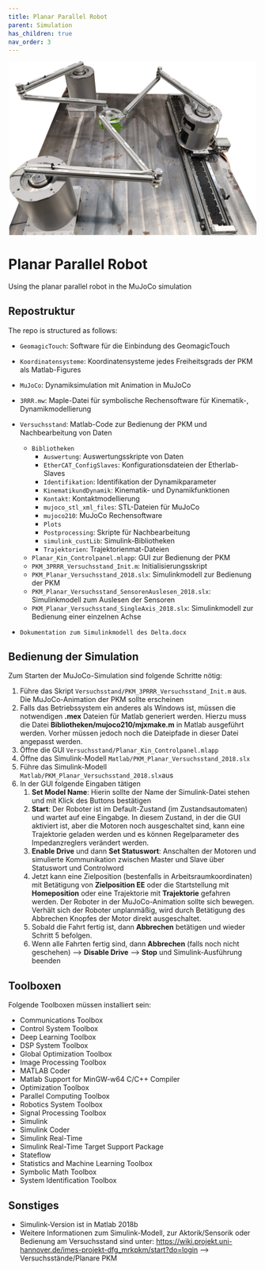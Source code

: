 ```yaml
---
title: Planar Parallel Robot
parent: Simulation
has_children: true
nav_order: 3
---
```

<p align="center">
<img src="../../images/planarPR.png" width=500>
</p>

# Planar Parallel Robot
Using the planar parallel robot in the MuJoCo simulation

## Repostruktur
The repo is structured as follows:
- `GeomagicTouch`:  Software für die Einbindung des GeomagicTouch
- `Koordinatensysteme`:  Koordinatensysteme jedes Freiheitsgrads der PKM als Matlab-Figures
- `MuJoCo`:  Dynamiksimulation mit Animation in MuJoCo
- `3RRR.mw`: Maple-Datei für symbolische Rechensoftware für Kinematik-, Dynamikmodellierung
- `Versuchsstand`:  Matlab-Code zur Bedienung der PKM und Nachbearbeitung von Daten
  - `Bibliotheken`
    - `Auswertung`: Auswertungsskripte von Daten
    - `EtherCAT_ConfigSlaves`: Konfigurationsdateien der Etherlab-Slaves
    - `Identifikation`: Identifikation der Dynamikparameter
    - `KinematikundDynamik`: Kinematik- und Dynamikfunktionen
    - `Kontakt`: Kontaktmodellierung
    - `mujoco_stl_xml_files`: STL-Dateien für MuJoCo
    - `mujoco210`: MuJoCo Rechensoftware
    - `Plots`
    - `Postprocessing`: Skripte für Nachbearbeitung
    - `simulink_custLib`: Simulink-Bibliotheken
    - `Trajektorien`: Trajektorienmat-Dateien
  - `Planar_Kin_Controlpanel.mlapp`: GUI zur Bedienung der PKM
  - `PKM_3PRRR_Versuchsstand_Init.m`: Initialisierungsskript
  - `PKM_Planar_Versuchsstand_2018.slx`: Simulinkmodell zur Bedienung der PKM
  - `PKM_Planar_Versuchsstand_SensorenAuslesen_2018.slx`: Simulinkmodell zum Auslesen der Sensoren
  - `PKM_Planar_Versuchsstand_SingleAxis_2018.slx`: Simulinkmodell zur Bedienung einer einzelnen Achse

- `Dokumentation zum Simulinkmodell des Delta.docx`

## Bedienung der Simulation

Zum Starten der MuJoCo-Simulation sind folgende Schritte nötig:

1. Führe das Skript `Versuchsstand/PKM_3PRRR_Versuchsstand_Init.m` aus. Die MuJoCo-Animation der PKM sollte erscheinen
2. Falls das Betriebssystem ein anderes als Windows ist, müssen die notwendigen **.mex** Dateien für Matlab generiert werden. Hierzu muss die Datei **Bibliotheken/mujoco210/mjxmake.m** in Matlab ausgeführt werden. Vorher müssen jedoch noch die Dateipfade in dieser Datei angepasst werden.
3. Öffne die GUI `Versuchsstand/Planar_Kin_Controlpanel.mlapp`
4. Öffne das Simulink-Modell `Matlab/PKM_Planar_Versuchsstand_2018.slx`
5. Führe das Simulink-Modell `Matlab/PKM_Planar_Versuchsstand_2018.slx`aus
6. In der GUI folgende Eingaben tätigen
    1. **Set Model Name**: Hierin sollte der Name der Simulink-Datei stehen und mit Klick des Buttons bestätigen
    2. **Start**: Der Roboter ist im Default-Zustand (im Zustandsautomaten) und wartet auf eine Eingabge. In diesem Zustand, in der die GUI aktiviert ist, aber die Motoren noch ausgeschaltet sind, kann eine Trajektorie geladen werden und es können Regelparameter des Impedanzreglers verändert werden.
    3. **Enable Drive** und dann **Set Statuswort**: Anschalten der Motoren und simulierte Kommunikation zwischen Master und Slave über Statuswort und Controlword
    4. Jetzt kann eine Zielposition (bestenfalls in Arbeitsraumkoordinaten) mit Betätigung von **Zielposition EE** oder die Startstellung mit **Homeposition** oder eine Trajektorie mit **Trajektorie** gefahren werden. Der Roboter in der MuJoCo-Animation sollte sich bewegen. Verhält sich der Roboter unplanmäßig, wird durch Betätigung des Abbrechen Knopfes der Motor direkt ausgeschaltet.
    5. Sobald die Fahrt fertig ist, dann **Abbrechen** betätigen und wieder Schritt 5 befolgen.
    6. Wenn alle Fahrten fertig sind, dann **Abbrechen** (falls noch nicht geschehen) --> **Disable Drive** --> **Stop** und Simulink-Ausführung beenden


## Toolboxen
Folgende Toolboxen müssen installiert sein:
- Communications Toolbox
- Control System Toolbox
- Deep Learning Toolbox
- DSP System Toolbox
- Global Optimization Toolbox
- Image Processing Toolbox
- MATLAB Coder
- Matlab Support for MinGW-w64 C/C++ Compiler
- Optimization Toolbox
- Parallel Computing Toolbox
- Robotics System Toolbox
- Signal Processing Toolbox
- Simulink
- Simulink Coder
- Simulink Real-Time
- Simulink Real-Time Target Support Package
- Stateflow
- Statistics and Machine Learning Toolbox
- Symbolic Math Toolbox
- System Identification Toolbox


## Sonstiges

- Simulink-Version ist in Matlab 2018b
- Weitere Informationen zum Simulink-Modell, zur Aktorik/Sensorik oder Bedienung am Versuchsstand sind unter: https://wiki.projekt.uni-hannover.de/imes-projekt-dfg_mrkpkm/start?do=login --> Versuchsstände/Planare PKM
